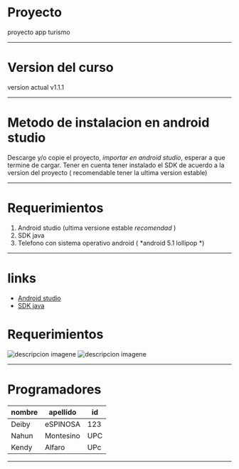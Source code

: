 # Proyecto
proyecto app turismo

------ 

# Version del curso

version actual v1.1.1  

------ 

# Metodo de instalacion en android studio

Descarge y/o copie el proyecto, *importar en android studio*, esperar a que termine de cargar.
Tener en cuenta tener instalado el SDK de acuerdo a la version del proyecto ( recomendable tener la ultima version estable)

------ 

# Requerimientos

1. Android studio (ultima versione estable _recomendad_ )
1. SDK java
1. Telefono con sistema operativo android ( *android 5.1 lollipop *)

------ 

# links 

- [Android studio](https://developer.android.com/studio)
- [SDK java](https://www.oracle.com/java/technologies/sdk-downloads.html)

# Requerimientos

![descripcion imagene](https://i.blogs.es/6e0b73/android-studio/450_1000.png)
![descripcion imagene](https://elandroidelibre.elespanol.com/wp-content/uploads/2015/02/android-5.1-lollipop.jpg)

------ 

# Programadores

| nombre | apellido | id |
| ------ | -------- | ------ | 
| Deiby  | eSPINOSA   | 123 |
| Nahun | Montesino | UPC |
| Kendy | Alfaro | UPc

------ 

